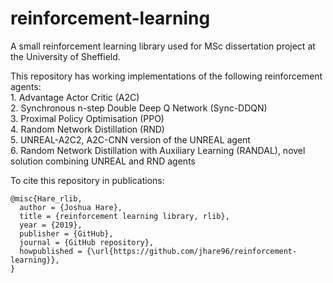 # reinforcement-learning

A small reinforcement learning library used for MSc dissertation project at the University of Sheffield.  

This repository has working implementations of the following reinforcement agents:  
          1. Advantage Actor Critic (A2C)  
          2. Synchronous n-step Double Deep Q Network (Sync-DDQN)  
          3. Proximal Policy Optimisation (PPO)  
          4. Random Network Distillation (RND)  
          5. UNREAL-A2C2, A2C-CNN version of the UNREAL agent  
          6. Random Network Distillation with Auxiliary Learning (RANDAL), novel solution combining UNREAL and RND agents  
          
          
          
          
To cite this repository in publications:

    @misc{Hare_rlib,
      author = {Joshua Hare},
      title = {reinforcement learning library, rlib},
      year = {2019},
      publisher = {GitHub},
      journal = {GitHub repository},
      howpublished = {\url{https://github.com/jhare96/reinforcement-learning}},
    }

